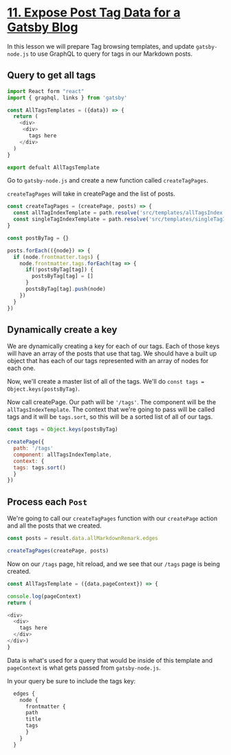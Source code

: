 # [11. Expose Post Tag Data for a Gatsby Blog](https://egghead.io/lessons/gatsby-expose-post-tag-data-for-a-gatsby-blog)

In this lesson we will prepare Tag browsing templates, and update `gatsby-node.js` to use GraphQL to query for tags in our Markdown posts.

## Query to get all tags


```js
import React form "react"
import { graphql, links } from 'gatsby'

const AllTagsTemplates = ({data}) => {
  return (
    <div>
     <div>
       tags here
    </div>
  )
}

export defualt AllTagsTemplate
```

Go to `gatsby-node.js` and create a new function called `createTagPages`.

`createTagPages` will take in createPage and the list of posts. 

```js
const createTagPages = (createPage, posts) => {
  const allTagIndexTemplate = path.resolve('src/templates/allTagsIndex.js')
  const singleTagIndexTemplate = path.resolve('src/templates/singleTagIndex.js')
}
```

```js
const postByTag = {}

posts.forEach(({node}) => {
  if (node.frontmatter.tags) {
    node.frontmatter.tags.forEach(tag => {
      if(!postsByTag[tag]) {
        postsByTag[tag] = []
      }
      postsByTag[tag].push(node)
    })
  }
})
```

## Dynamically create a key

We are dynamically creating a key for each of our tags. Each of those keys will have an array of the posts that use that tag. We should have a built up object that has each of our tags represented with an array of nodes for each one. 

Now, we'll create a master list of all of the tags. We'll do `const tags = Object.keys(postsByTag)`.

Now call createPage. Our path will be `'/tags'`. The component will be the `allTagsIndexTemplate`. The context that we're going to pass will be called tags and it will be `tags.sort`, so this will be a sorted list of all of our tags.

```js
const tags = Object.keys(postsByTag)

createPage({
  path: '/tags'
  component: allTagsIndexTemplate,
  context: {
  tags: tags.sort()
  }
})
```

## Process each `Post`

We're going to call our `createTagPages` function with our `createPage` action and all the posts that we created.

```js
const posts = result.data.allMarkdownRemark.edges

createTagPages(createPage, posts)
```

Now on our `/tags` page, hit reload, and we see that our `/tags` page is being created.

```js
const AllTagsTemplate = ({data,pageContext}) => {

console.log(pageContext)
return (

<div>
  <div>
    tags here
  </div>
</div>)
}
```

Data is what's used for a query that would be inside of this template and `pageContext` is what gets passed from `gatsby-node.js`.

In your query be sure to include the tags key:

```js
  edges {
    node {
      frontmatter {
      path
      title
      tags
      }
    }
  }
```